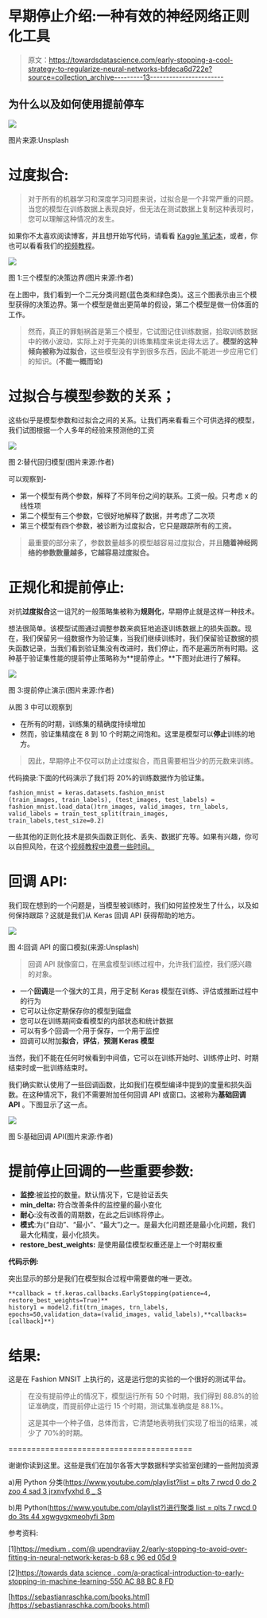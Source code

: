 # 早期停止介绍:一种有效的神经网络正则化工具

> 原文：<https://towardsdatascience.com/early-stopping-a-cool-strategy-to-regularize-neural-networks-bfdeca6d722e?source=collection_archive---------13----------------------->

## 为什么以及如何使用提前停车

![](img/642ffa410e316c74c308d9f7dbd3c4ab.png)

图片来源:Unsplash

# 过度拟合:

> 对于所有的机器学习和深度学习问题来说，过拟合是一个非常严重的问题。当您的模型在训练数据上表现良好，但无法在测试数据上复制这种表现时，您可以理解这种情况的发生。

如果你不太喜欢阅读博客，并且想开始写代码，请看看 [Kaggle 笔记本](https://www.kaggle.com/saptarsi/regularizing-with-early-stopping)，或者，你也可以看看我们的[视频教程](https://youtu.be/cKVgmpYOdzg)。

![](img/abd2964041bd371bb72f8ad3bd241afb.png)

图 1:三个模型的决策边界(图片来源:作者)

在上图中，我们看到一个二元分类问题(蓝色类和绿色类)。这三个图表示由三个模型获得的决策边界。第一个模型是做出更简单的假设，第二个模型是做一份体面的工作。

> 然而，真正的罪魁祸首是第三个模型，它试图记住训练数据，拾取训练数据中的微小波动，实际上对于完美的训练集精度来说走得太远了。**模型的这种倾向被称为过拟合**，这些模型没有学到很多东西，因此不能进一步应用它们的知识。(**不能一概而论)**

# 过拟合与模型参数的关系；

这些似乎是模型参数和过拟合之间的关系。让我们再来看看三个可供选择的模型，我们试图根据一个人多年的经验来预测他的工资

![](img/0d84ab48e7e30784d39b89650bee0c7d.png)

图 2:替代回归模型(图片来源:作者)

可以观察到-

*   第一个模型有两个参数，解释了不同年份之间的联系。工资一般。只考虑 x 的线性项
*   第二个模型有三个参数，它很好地解释了数据，并考虑了二次项
*   第三个模型有四个参数，被诊断为过度拟合，它只是跟踪所有的工资。

> 最重要的部分来了，参数数量越多的模型越容易过度拟合，并且**随着神经网络的参数数量越多，它越容易过度拟合。**

# 正规化和提前停止:

对抗**过度拟合**这一诅咒的一般策略集被称为**规则化**，早期停止就是这样一种技术。

想法很简单。该模型试图通过调整参数来疯狂地追逐训练数据上的损失函数。现在，我们保留另一组数据作为验证集，当我们继续训练时，我们保留验证数据的损失函数记录，当我们看到验证集没有改进时，我们停止，而不是遍历所有时期。这种基于验证集性能的提前停止策略称为**提前停止。**下图对此进行了解释。

![](img/c5170271ec02079fb5af27b68e3dad5c.png)

图 3:提前停止演示(图片来源:作者)

从图 3 中可以观察到

*   在所有的时期，训练集的精确度持续增加
*   然而，验证集精度在 8 到 10 个时期之间饱和。这里是模型可以**停止**训练的地方。

> 因此，早期停止不仅可以防止过度拟合，而且需要相当少的历元数来训练。

代码摘录:下面的代码演示了我们将 20%的训练数据作为验证集。

```
fashion_mnist = keras.datasets.fashion_mnist
(train_images, train_labels), (test_images, test_labels) = fashion_mnist.load_data()trn_images, valid_images, trn_labels, valid_labels = train_test_split(train_images, train_labels,test_size=0.2)
```

一些其他的正则化技术是损失函数正则化、丢失、数据扩充等。如果有兴趣，你可以自担风险，在这个[视频教程中浪费一些时间。](https://youtu.be/Pk1ua4Opcfs)

# 回调 API:

我们现在想到的一个问题是，当模型被训练时，我们如何监控发生了什么，以及如何保持跟踪？这就是我们从 Keras 回调 API 获得帮助的地方。

![](img/5aa438cd3efbeef77955833431b74f2a.png)

图 4:回调 API 的窗口模拟(来源:Unsplash)

> 回调 API 就像窗口，在黑盒模型训练过程中，允许我们监控，我们感兴趣的对象。

*   一个**回调**是一个强大的工具，用于定制 Keras 模型在训练、评估或推断过程中的行为
*   它可以让你定期保存你的模型到磁盘
*   您可以在训练期间查看模型的内部状态和统计数据
*   可以有多个回调一个用于保存，一个用于监控
*   回调可以附加**拟合**，**评估**，**预测 Keras 模型**

当然，我们不能在任何时候看到中间值，它可以在训练开始时、训练停止时、时期结束时或一批训练结束时。

我们确实默认使用了一些回调函数，比如我们在模型编译中提到的度量和损失函数。在这种情况下，我们不需要附加任何回调 API 或窗口。这被称为**基础回调 API** 。下图显示了这一点。

![](img/1242b0028b8db85d5bbf3725d866f3d8.png)

图 5:基础回调 API(图片来源:作者)

# 提前停止回调的一些重要参数:

*   **监控**:被监控的数量。默认情况下，它是验证丢失
*   **min_delta:** 符合改善条件的监控量的最小变化
*   **耐心**:没有改善的周期数，在此之后训练将停止。
*   **模式**:为{“自动”、“最小”、“最大”}之一。是最大化问题还是最小化问题，我们最大化精度，最小化损失。
*   **restore_best_weights:** 是使用最佳模型权重还是上一个时期权重

**代码示例:**

突出显示的部分是我们在模型拟合过程中需要做的唯一更改。

```
**callback = tf.keras.callbacks.EarlyStopping(patience=4, restore_best_weights=True)**
history1 = model2.fit(trn_images, trn_labels, epochs=50,validation_data=(valid_images, valid_labels),**callbacks=[callback]**)
```

# 结果:

这是在 Fashion MNSIT 上执行的，这是运行您的实验的一个很好的测试平台。

> 在没有提前停止的情况下，模型运行所有 50 个时期，我们得到 88.8%的验证准确度，而提前停止运行 15 个时期，测试集准确度是 88.1%。
> 
> 这是其中一个种子值，总体而言，它清楚地表明我们实现了相当的结果，减少了 70%的时期。

========================================

谢谢你读到这里。这些是我们在加尔各答大学数据科学实验室创建的一些附加资源

a)用 Python 分类([https://www.youtube.com/playlist?list = plts 7 rwcd 0 do 2 zoo 4 sad 3 jrxnvfyxhd 6 _ S](https://www.youtube.com/playlist?list=PLTS7rWcD0Do2ZoO4Sad3jRxnVFyxHd6_S)

b)用 Python([https://www.youtube.com/playlist?)进行聚类 list = plts 7 rwcd 0 do 3ts 44 xgwgvgxmeohyfi 3pm](https://www.youtube.com/playlist?list=PLTS7rWcD0Do3ts44xgWGVgxMeoHYFi3pM)

参考资料:

[1][https://medium . com/@ upendravijay 2/early-stopping-to-avoid-over-fitting-in-neural-network-keras-b 68 c 96 ed 05d 9](https://medium.com/@upendravijay2/early-stopping-to-avoid-overfitting-in-neural-network-keras-b68c96ed05d9)

[2][https://towards data science . com/a-practical-introduction-to-early-stopping-in-machine-learning-550 AC 88 BC 8 FD](/a-practical-introduction-to-early-stopping-in-machine-learning-550ac88bc8fd)

[https://sebastianraschka.com/books.html](https://sebastianraschka.com/books.html)